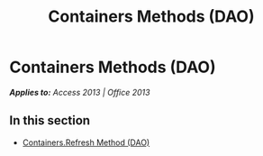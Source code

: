 ﻿---
title: Containers Methods (DAO)
TOCTitle: Methods
ms:assetid: b493b12f-70df-401f-a318-571b671edd12
ms:mtpsurl: https://msdn.microsoft.com/en-us/library/Dn179826(v=office.15)
ms:contentKeyID: 52074035
ms.date: 09/18/2015
mtps_version: v=office.15
---

# Containers Methods (DAO)


_**Applies to:** Access 2013 | Office 2013_

## In this section

  - [Containers.Refresh Method (DAO)](containers-refresh-method-dao.md)

